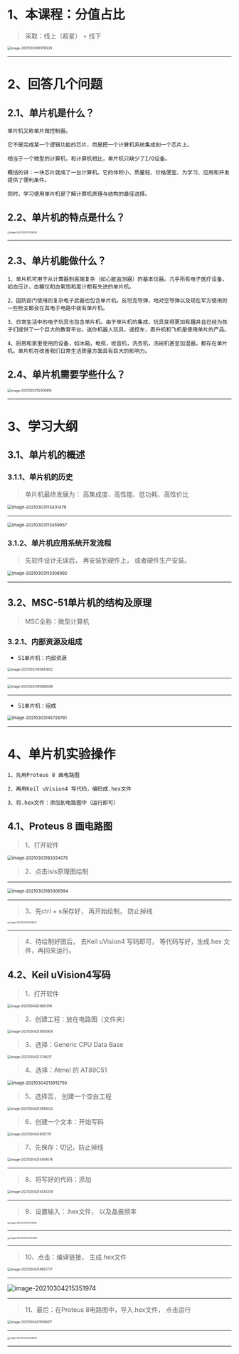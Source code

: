 # 1、本课程：分值占比

> 采取：线上（超星） + 线下

<img src="https://gitee.com/sheep-are-flying-in-the-sky/my-picture/raw/master/picture8/image-20210303081019229.png" alt="image-20210303081019229" style="zoom:50%;" />

----

# 2、回答几个问题

## 2.1、单片机是什么？

~~~
单片机又称单片微控制器。

它不是完成某一个逻辑功能的芯片，而是把一个计算机系统集成到一个芯片上。

相当于一个微型的计算机，和计算机相比，单片机只缺少了I/O设备。

概括的讲：一块芯片就成了一台计算机。它的体积小、质量轻、价格便宜、为学习、应用和开发提供了便利条件。

同时，学习使用单片机是了解计算机原理与结构的最佳选择。
~~~





## 2.2、单片机的特点是什么？

<img src="https://gitee.com/sheep-are-flying-in-the-sky/my-picture/raw/master/picture8/image-20210303110306838.png" alt="image-20210303110306838" style="zoom:33%;" />

---

## 2.3、单片机能做什么？

~~~
1、单片机可用于从计算器到高端复杂（如心脏监测器）的基本仪器。几乎所有电子医疗设备，如血压计，血糖仪和血氧饱和度计都有先进的单片机。

2、国防部门使用的复杂电子武器也包含单片机。反坦克导弹，地对空导弹以及现在军方使用的一些枪支都会在其电子电路中装有单片机。

3、日常生活中的电子玩具也包含单片机。由于单片机的集成，玩具变得更加有趣并且已经为孩子们提供了一个巨大的教育平台。迷你机器人玩具，遥控车，直升机和飞机是使用单片的产品。

4、厨房和家里使用的设备，如冰箱，电视，收音机，洗衣机，洗碗机甚至加湿器，都存在单片机。单片机在改善我们日常生活质量方面具有巨大的影响力。
~~~







## 2.4、单片机需要学些什么？

<img src="https://gitee.com/sheep-are-flying-in-the-sky/my-picture/raw/master/picture8/image-20210303112300616.png" alt="image-20210303112300616" style="zoom:50%;" />



---



# 3、学习大纲

## 3.1、单片机的概述

### 3.1.1、单片机的历史

> 单片机最终发展为： 高集成度、高性能、低功耗、高性价比

<img src="https://gitee.com/sheep-are-flying-in-the-sky/my-picture/raw/master/picture8/image-20210303113431479.png" alt="image-20210303113431479" style="zoom: 67%;" />

---

<img src="https://gitee.com/sheep-are-flying-in-the-sky/my-picture/raw/master/picture8/image-20210303113459957.png" alt="image-20210303113459957" style="zoom:67%;" />



### 3.1.2、单片机应用系统开发流程

> 先软件设计无误后， 再安装到硬件上， 或者硬件生产安装。

<img src="https://gitee.com/sheep-are-flying-in-the-sky/my-picture/raw/master/picture8/image-20210303113308992.png" alt="image-20210303113308992" style="zoom: 67%;" />

---



## 3.2、MSC-51单片机的结构及原理

> MSC全称：微型计算机

### 3.2.1、内部资源及组成

- `51单片机：内部资源`

<img src="https://gitee.com/sheep-are-flying-in-the-sky/my-picture/raw/master/picture8/image-20210303145643652.png" alt="image-20210303145643652" style="zoom:50%;" />

---

<img src="https://gitee.com/sheep-are-flying-in-the-sky/my-picture/raw/master/picture8/image-20210303145808508.png" alt="image-20210303145808508" style="zoom:50%;" />

---

- `51单片机：组成`

<img src="https://gitee.com/sheep-are-flying-in-the-sky/my-picture/raw/master/picture8/image-20210303145726761.png" alt="image-20210303145726761" style="zoom: 67%;" />

---











# 4、单片机实验操作

~~~
1、先用Proteus 8 画电路图

2、再用Keil uVision4 写代码，编码成.hex文件

3、将.hex文件：添加到电路图中（运行即可）
~~~



## 4.1、Proteus 8 画电路图

> 1、打开软件

<img src="https://gitee.com/sheep-are-flying-in-the-sky/my-picture/raw/master/picture8/image-20210303183334075.png" alt="image-20210303183334075" style="zoom: 67%;" />



> 2、点击isis原理图绘制

---

<img src="https://gitee.com/sheep-are-flying-in-the-sky/my-picture/raw/master/picture8/image-20210303183306594.png" alt="image-20210303183306594" style="zoom: 67%;" />

---

> 3、先ctrl + s保存好， 再开始绘制， 防止掉线

<img src="https://gitee.com/sheep-are-flying-in-the-sky/my-picture/raw/master/picture8/image-20210304215918037.png" alt="image-20210304215918037" style="zoom: 33%;" />

---

> 4、待绘制好图后， 去Keil uVision4 写码即可， 等代码写好，生成.hex 文件，再回来运行。







## 4.2、Keil uVision4写码

> 1、打开软件

<img src="https://gitee.com/sheep-are-flying-in-the-sky/my-picture/raw/master/picture8/image-20210304213601374.png" alt="image-20210304213601374" style="zoom:50%;" />

> 2、创建工程：放在电路图（文件夹）

<img src="https://gitee.com/sheep-are-flying-in-the-sky/my-picture/raw/master/picture8/image-20210304213655904.png" alt="image-20210304213655904" style="zoom: 50%;" />

> 3、选择：Generic CPU Data Base

<img src="https://gitee.com/sheep-are-flying-in-the-sky/my-picture/raw/master/picture8/image-20210304213736217.png" alt="image-20210304213736217" style="zoom:50%;" />

> 4、选择：Atmel  的 AT89C51

<img src="https://gitee.com/sheep-are-flying-in-the-sky/my-picture/raw/master/picture8/image-20210304213912750.png" alt="image-20210304213912750" style="zoom:67%;" />

> 5、选择否， 创建一个空白工程

<img src="https://gitee.com/sheep-are-flying-in-the-sky/my-picture/raw/master/picture8/image-20210304213954832.png" alt="image-20210304213954832" style="zoom: 50%;" />

> 6、创建一个文本：开始写码

<img src="https://gitee.com/sheep-are-flying-in-the-sky/my-picture/raw/master/picture8/image-20210304214057311.png" alt="image-20210304214057311" style="zoom:50%;" />

> 7、先保存：切记，防止掉线

<img src="https://gitee.com/sheep-are-flying-in-the-sky/my-picture/raw/master/picture8/image-20210304214459578.png" alt="image-20210304214459578" style="zoom: 50%;" />

---

> 8、将写好的代码：添加

<img src="https://gitee.com/sheep-are-flying-in-the-sky/my-picture/raw/master/picture8/image-20210304214434258.png" alt="image-20210304214434258" style="zoom:50%;" />

----

> 9、设置输入：.hex文件， 以及晶振频率

<img src="https://gitee.com/sheep-are-flying-in-the-sky/my-picture/raw/master/picture8/image-20210304215152980.png" alt="image-20210304215152980" style="zoom:33%;" />

---

<img src="https://gitee.com/sheep-are-flying-in-the-sky/my-picture/raw/master/picture8/image-20210304215224982.png" alt="image-20210304215224982" style="zoom: 33%;" />

---

> 10、点击：编译链接， 生成.hex文件

<img src="https://gitee.com/sheep-are-flying-in-the-sky/my-picture/raw/master/picture8/image-20210304214652777.png" alt="image-20210304214652777" style="zoom:50%;" />

---

![image-20210304215351974](https://gitee.com/sheep-are-flying-in-the-sky/my-picture/raw/master/picture8/image-20210304215351974.png)

---



> 11、最后：在Proteus 8电路图中，导入.hex文件， 点击运行

<img src="https://gitee.com/sheep-are-flying-in-the-sky/my-picture/raw/master/picture8/image-20210304215546817.png" alt="image-20210304215546817" style="zoom: 50%;" />

---

<img src="https://gitee.com/sheep-are-flying-in-the-sky/my-picture/raw/master/picture8/image-20210304215615859.png" alt="image-20210304215615859" style="zoom:33%;" />

---

